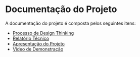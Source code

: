 # Documentação do Projeto

A documentação do projeto é composta pelos seguintes itens: 
 - [Processo de Design Thinking](Miro.pdf)
 - [Relatório Técnico](https://github.com/ICEI-PUC-Minas-PPLCC-TI/tiaw-ppl-cc-m-20221-t1-g3-golpes-financeiros/files/8577637/PPLCC-M.-.T1-G3.-.Piramides.financeiras.e.golpes.2.pdf)
 - [Apresentação do Projeto](apresentacao/apresentacao%20-%20TEMPLATE.pptx)
 - [Vídeo de Demonstração](https://youtube.com)


